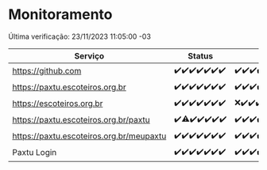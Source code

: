 # Monitoramento

Última verificação: 23/11/2023 11:05:00 -03

|Serviço|Status|Últimas 24h|
|---|---|---|
|https://github.com|<span title="2023-11-16: OK=24">✔️</span><span title="2023-11-17: OK=24">✔️</span><span title="2023-11-18: OK=24">✔️</span><span title="2023-11-19: OK=24">✔️</span><span title="2023-11-20: OK=24">✔️</span><span title="2023-11-21: OK=24">✔️</span><span title="2023-11-22: OK=14">✔️</span>|<span title="22/11/2023 11:06:00 -03 : 200">✔️</span><span title="22/11/2023 12:06:00 -03 : 200">✔️</span><span title="22/11/2023 13:08:00 -03 : 200">✔️</span><span title="22/11/2023 14:05:00 -03 : 200">✔️</span><span title="22/11/2023 15:08:00 -03 : 200">✔️</span><span title="22/11/2023 16:03:00 -03 : 200">✔️</span><span title="22/11/2023 18:04:00 -03 : 200">✔️</span><span title="22/11/2023 19:03:00 -03 : 200">✔️</span><span title="22/11/2023 20:06:00 -03 : 200">✔️</span><span title="22/11/2023 21:30:00 -03 : 200">✔️</span><span title="22/11/2023 22:45:00 -03 : 200">✔️</span><span title="22/11/2023 23:19:00 -03 : 200">✔️</span><span title="23/11/2023 00:06:00 -03 : 200">✔️</span><span title="23/11/2023 01:08:00 -03 : 200">✔️</span><span title="23/11/2023 02:06:00 -03 : 200">✔️</span><span title="23/11/2023 03:08:00 -03 : 200">✔️</span><span title="23/11/2023 04:06:00 -03 : 200">✔️</span><span title="23/11/2023 05:08:00 -03 : 200">✔️</span><span title="23/11/2023 06:06:00 -03 : 200">✔️</span><span title="23/11/2023 07:06:00 -03 : 200">✔️</span><span title="23/11/2023 08:04:00 -03 : 200">✔️</span><span title="23/11/2023 09:11:00 -03 : 200">✔️</span><span title="23/11/2023 10:09:00 -03 : 200">✔️</span><span title="23/11/2023 11:05:00 -03 : 200">✔️</span>|
|https://paxtu.escoteiros.org.br|<span title="2023-11-16: OK=24">✔️</span><span title="2023-11-17: OK=24">✔️</span><span title="2023-11-18: OK=24">✔️</span><span title="2023-11-19: OK=24">✔️</span><span title="2023-11-20: OK=24">✔️</span><span title="2023-11-21: OK=24">✔️</span><span title="2023-11-22: OK=14">✔️</span>|<span title="22/11/2023 11:06:00 -03 : 200">✔️</span><span title="22/11/2023 12:06:00 -03 : 200">✔️</span><span title="22/11/2023 13:08:00 -03 : 200">✔️</span><span title="22/11/2023 14:05:00 -03 : 200">✔️</span><span title="22/11/2023 15:08:00 -03 : 200">✔️</span><span title="22/11/2023 16:03:00 -03 : 200">✔️</span><span title="22/11/2023 18:04:00 -03 : 200">✔️</span><span title="22/11/2023 19:03:00 -03 : 200">✔️</span><span title="22/11/2023 20:06:00 -03 : 200">✔️</span><span title="22/11/2023 21:30:00 -03 : 200">✔️</span><span title="22/11/2023 22:45:00 -03 : 200">✔️</span><span title="22/11/2023 23:19:00 -03 : 200">✔️</span><span title="23/11/2023 00:06:00 -03 : 200">✔️</span><span title="23/11/2023 01:08:00 -03 : 200">✔️</span><span title="23/11/2023 02:06:00 -03 : 200">✔️</span><span title="23/11/2023 03:08:00 -03 : 200">✔️</span><span title="23/11/2023 04:06:00 -03 : 200">✔️</span><span title="23/11/2023 05:08:00 -03 : 200">✔️</span><span title="23/11/2023 06:06:00 -03 : 200">✔️</span><span title="23/11/2023 07:06:00 -03 : 200">✔️</span><span title="23/11/2023 08:04:00 -03 : 200">✔️</span><span title="23/11/2023 09:11:00 -03 : 200">✔️</span><span title="23/11/2023 10:09:00 -03 : 200">✔️</span><span title="23/11/2023 11:05:00 -03 : 200">✔️</span>|
|https://escoteiros.org.br|<span title="2023-11-16: OK=24">✔️</span><span title="2023-11-17: OK=24">✔️</span><span title="2023-11-18: OK=24">✔️</span><span title="2023-11-19: OK=24">✔️</span><span title="2023-11-20: OK=24">✔️</span><span title="2023-11-21: OK=24">✔️</span><span title="2023-11-22: OK=14">✔️</span>|<span title="22/11/2023 11:06:00 -03 : 500">❌</span><span title="22/11/2023 12:06:00 -03 : 200">✔️</span><span title="22/11/2023 13:08:00 -03 : 200">✔️</span><span title="22/11/2023 14:05:00 -03 : 200">✔️</span><span title="22/11/2023 15:08:00 -03 : 200">✔️</span><span title="22/11/2023 16:03:00 -03 : 200">✔️</span><span title="22/11/2023 18:04:00 -03 : 200">✔️</span><span title="22/11/2023 19:03:00 -03 : 200">✔️</span><span title="22/11/2023 20:06:00 -03 : 200">✔️</span><span title="22/11/2023 21:30:00 -03 : 200">✔️</span><span title="22/11/2023 22:45:00 -03 : 200">✔️</span><span title="22/11/2023 23:19:00 -03 : 200">✔️</span><span title="23/11/2023 00:06:00 -03 : 200">✔️</span><span title="23/11/2023 01:08:00 -03 : 200">✔️</span><span title="23/11/2023 02:06:00 -03 : 200">✔️</span><span title="23/11/2023 03:08:00 -03 : 200">✔️</span><span title="23/11/2023 04:06:00 -03 : 200">✔️</span><span title="23/11/2023 05:08:00 -03 : 200">✔️</span><span title="23/11/2023 06:06:00 -03 : 200">✔️</span><span title="23/11/2023 07:06:00 -03 : 200">✔️</span><span title="23/11/2023 08:04:00 -03 : 200">✔️</span><span title="23/11/2023 09:11:00 -03 : 200">✔️</span><span title="23/11/2023 10:09:00 -03 : 200">✔️</span><span title="23/11/2023 11:05:00 -03 : 500">❌</span>|
|https://paxtu.escoteiros.org.br/paxtu|<span title="2023-11-16: OK=24">✔️</span><span title="2023-11-17: OK=23, Falhas=1">⚠️</span><span title="2023-11-18: OK=24">✔️</span><span title="2023-11-19: OK=24">✔️</span><span title="2023-11-20: OK=24">✔️</span><span title="2023-11-21: OK=24">✔️</span><span title="2023-11-22: OK=14">✔️</span>|<span title="22/11/2023 11:06:00 -03 : 200">✔️</span><span title="22/11/2023 12:06:00 -03 : 200">✔️</span><span title="22/11/2023 13:08:00 -03 : 200">✔️</span><span title="22/11/2023 14:05:00 -03 : 200">✔️</span><span title="22/11/2023 15:08:00 -03 : 200">✔️</span><span title="22/11/2023 16:03:00 -03 : 200">✔️</span><span title="22/11/2023 18:04:00 -03 : 200">✔️</span><span title="22/11/2023 19:03:00 -03 : 200">✔️</span><span title="22/11/2023 20:06:00 -03 : 200">✔️</span><span title="22/11/2023 21:30:00 -03 : 200">✔️</span><span title="22/11/2023 22:45:00 -03 : 200">✔️</span><span title="22/11/2023 23:19:00 -03 : 200">✔️</span><span title="23/11/2023 00:06:00 -03 : 200">✔️</span><span title="23/11/2023 01:08:00 -03 : 200">✔️</span><span title="23/11/2023 02:06:00 -03 : 200">✔️</span><span title="23/11/2023 03:08:00 -03 : 200">✔️</span><span title="23/11/2023 04:06:00 -03 : 200">✔️</span><span title="23/11/2023 05:08:00 -03 : 200">✔️</span><span title="23/11/2023 06:06:00 -03 : 200">✔️</span><span title="23/11/2023 07:06:00 -03 : 200">✔️</span><span title="23/11/2023 08:04:00 -03 : 200">✔️</span><span title="23/11/2023 09:11:00 -03 : 200">✔️</span><span title="23/11/2023 10:09:00 -03 : 200">✔️</span><span title="23/11/2023 11:05:00 -03 : 200">✔️</span>|
|https://paxtu.escoteiros.org.br/meupaxtu|<span title="2023-11-16: OK=24">✔️</span><span title="2023-11-17: OK=24">✔️</span><span title="2023-11-18: OK=24">✔️</span><span title="2023-11-19: OK=24">✔️</span><span title="2023-11-20: OK=24">✔️</span><span title="2023-11-21: OK=24">✔️</span><span title="2023-11-22: OK=14">✔️</span>|<span title="22/11/2023 11:06:00 -03 : 200">✔️</span><span title="22/11/2023 12:06:00 -03 : 200">✔️</span><span title="22/11/2023 13:08:00 -03 : 200">✔️</span><span title="22/11/2023 14:05:00 -03 : 200">✔️</span><span title="22/11/2023 15:08:00 -03 : 200">✔️</span><span title="22/11/2023 16:03:00 -03 : 200">✔️</span><span title="22/11/2023 18:04:00 -03 : 200">✔️</span><span title="22/11/2023 19:03:00 -03 : 200">✔️</span><span title="22/11/2023 20:06:00 -03 : 200">✔️</span><span title="22/11/2023 21:30:00 -03 : 200">✔️</span><span title="22/11/2023 22:45:00 -03 : 200">✔️</span><span title="22/11/2023 23:20:00 -03 : 200">✔️</span><span title="23/11/2023 00:06:00 -03 : 200">✔️</span><span title="23/11/2023 01:08:00 -03 : 200">✔️</span><span title="23/11/2023 02:06:00 -03 : 200">✔️</span><span title="23/11/2023 03:08:00 -03 : 200">✔️</span><span title="23/11/2023 04:06:00 -03 : 200">✔️</span><span title="23/11/2023 05:08:00 -03 : 200">✔️</span><span title="23/11/2023 06:06:00 -03 : 200">✔️</span><span title="23/11/2023 07:06:00 -03 : 200">✔️</span><span title="23/11/2023 08:04:00 -03 : 200">✔️</span><span title="23/11/2023 09:11:00 -03 : 200">✔️</span><span title="23/11/2023 10:09:00 -03 : 200">✔️</span><span title="23/11/2023 11:05:00 -03 : 200">✔️</span>|
|Paxtu Login|<span title="2023-11-16: OK=24">✔️</span><span title="2023-11-17: OK=24">✔️</span><span title="2023-11-18: OK=24">✔️</span><span title="2023-11-19: OK=24">✔️</span><span title="2023-11-20: OK=24">✔️</span><span title="2023-11-21: OK=24">✔️</span><span title="2023-11-22: OK=14">✔️</span>|<span title="22/11/2023 11:06:00 -03 : 200">✔️</span><span title="22/11/2023 12:06:00 -03 : 200">✔️</span><span title="22/11/2023 13:08:00 -03 : 200">✔️</span><span title="22/11/2023 14:05:00 -03 : 200">✔️</span><span title="22/11/2023 15:08:00 -03 : 200">✔️</span><span title="22/11/2023 16:03:00 -03 : 200">✔️</span><span title="22/11/2023 18:04:00 -03 : 200">✔️</span><span title="22/11/2023 19:03:00 -03 : 200">✔️</span><span title="22/11/2023 20:06:00 -03 : 200">✔️</span><span title="22/11/2023 21:30:00 -03 : 200">✔️</span><span title="22/11/2023 22:45:00 -03 : 200">✔️</span><span title="22/11/2023 23:20:00 -03 : 200">✔️</span><span title="23/11/2023 00:06:00 -03 : 200">✔️</span><span title="23/11/2023 01:08:00 -03 : 200">✔️</span><span title="23/11/2023 02:06:00 -03 : 200">✔️</span><span title="23/11/2023 03:08:00 -03 : 200">✔️</span><span title="23/11/2023 04:06:00 -03 : 200">✔️</span><span title="23/11/2023 05:08:00 -03 : 200">✔️</span><span title="23/11/2023 06:06:00 -03 : 200">✔️</span><span title="23/11/2023 07:06:00 -03 : 200">✔️</span><span title="23/11/2023 08:04:00 -03 : 200">✔️</span><span title="23/11/2023 09:11:00 -03 : 200">✔️</span><span title="23/11/2023 10:09:00 -03 : 200">✔️</span><span title="23/11/2023 11:05:00 -03 : 200">✔️</span>|
